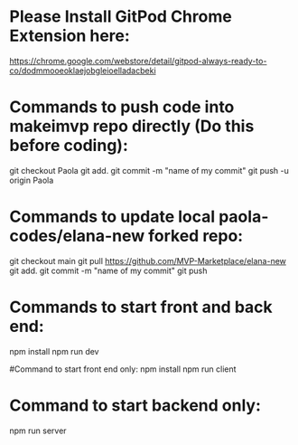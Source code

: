 
# Please Install GitPod Chrome Extension here:
https://chrome.google.com/webstore/detail/gitpod-always-ready-to-co/dodmmooeoklaejobgleioelladacbeki


# Commands to push code into makeimvp repo directly (Do this before coding):

 git checkout Paola
 git add.
 git commit -m "name of my commit" 
 git push -u origin Paola

# Commands to update local paola-codes/elana-new forked repo:

 git checkout main
 git pull https://github.com/MVP-Marketplace/elana-new
 git add.
 git commit -m "name of my commit" 
 git push

# Commands to start front and back end:
 npm install 
 npm run dev

#Command to start front end only:
 npm install
 npm run client

# Command to start backend only:

 npm run server
